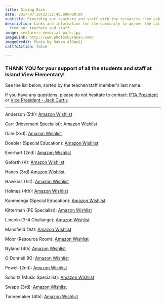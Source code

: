 ```yaml
---
title: Giving Back
date: 2017-07-30T23:22:45.000+00:00
subtitle: Providing our teachers and staff with the resources they ask for.
description: Links and information for the community to answer the call for resources
  from our teachers and staff.
image: seafarers-memorial-park.jpg
imageLink: http://www.photosbyrakan.com/
imageCredit: Photo by Rakan AlDuaij
callToAction: false

---
```

### **THANK YOU** for your support of all the students and staff at Island View Elementary!

See the list below, sorted by the teacher/staff member's last name.

If you have any questions, please do not hesitate to contact: [PTA President](mailto:president@islandviewpta.org) or [Vice President - Jack Curtis](mailto:vicepresident@islandviewpta.org)

***

Anderson (5th): [Amazon Wishlist](https://www.amazon.com/hz/wishlist/ls/DQ3GES3FZU6J)

Carr (Movement Specialist): [Amazon Wishlist](https://www.amazon.com/hz/wishlist/ls/1JEBCT09Q10HR?ref_=wl_share)

Dale (3rd): [Amazon Wishlist](https://www.amazon.com/hz/wishlist/ls/2SADG5XK715NV)

Doebler (Special Education): [Amazon Wishlist](https://www.amazon.com/hz/wishlist/ls/16H2443MELMMQ)

Everhart (2nd): [Amazon Wishlist](https://www.amazon.com/hz/wishlist/ls/14WJJ2TEUWF1R)

Goforth (K): [Amazon Wishlist](https://www.amazon.com/hz/wishlist/ls/21OOQW6I2KCDS)

Hanes (3rd) [Amazon Wishlist](https://www.amazon.com/hz/wishlist/ls/3ENZECK8IQM3F)

Hawkins (1st): [Amazon Wishlist](https://www.amazon.com/hz/wishlist/ls/1DGL80UJUJT22)

Holmes (4th): [Amazon Wishlist](https://www.amazon.com/hz/wishlist/ls/26TYKLDI55LUC)

Kammenga (Special Education): [Amazon Wishlist](https://www.amazon.com/hz/wishlist/ls/3DOB6ZR96OITC)

Kitterman (PE Specialist): [Amazon Wishlist](https://www.amazon.com/hz/wishlist/ls/2SDFJ27AH5239)

Lincoln (3-4 Challange): [Amazon Wishlist](https://www.amazon.com/hz/wishlist/ls/3BDK0WEOFC1NT)

Mansfield (1st): [Amazon Wishlist](https://www.amazon.com/hz/wishlist/ls/1DY8E53VG3X1W)

Moor (Resource Room): [Amazon Wishlist](https://www.amazon.com/hz/wishlist/ls/B1ERJG49CED6)

Nyland (4th) [Amazon Wishlist](https://www.amazon.com/hz/wishlist/ls/2ODBLXTMP9N16)

O'Donnell (K): [Amazon Wishlist](https://www.amazon.com/hz/wishlist/genericItemsPage/M6HOKT4Y68T7)

Powell (2nd): [Amazon Wishlist](https://www.amazon.com/hz/wishlist/ls/T3BO69SFRFN9?ref_=wl_share)

Schultz (Music Specialist): [Amazon Wishlist](https://www.amazon.com/hz/wishlist/ls/ABQP7CD300S)

Swapp (3rd): [Amazon Wishlist](https://www.amazon.com/hz/wishlist/ls/1NNA5FDLLWS6F)

Tonnemaker (4th): [Amazon Wishlist](https://www.amazon.com/hz/wishlist/ls/25SOS5RHV36T6/ref=nav_wishlist_lists_2?_encoding=UTF8&type=wishlist#)